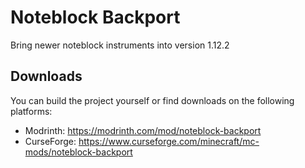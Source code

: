 # Noteblock Backport
Bring newer noteblock instruments into version 1.12.2

## Downloads
You can build the project yourself or find downloads on the following platforms:

- Modrinth: https://modrinth.com/mod/noteblock-backport
- CurseForge: https://www.curseforge.com/minecraft/mc-mods/noteblock-backport
